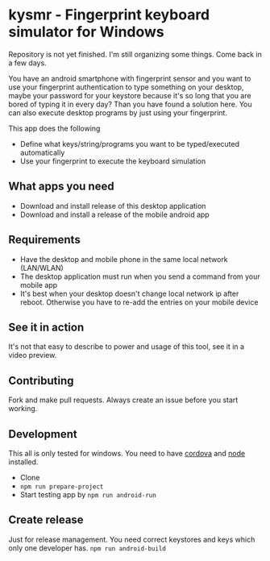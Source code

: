 # kysmr - Fingerprint keyboard simulator for Windows

Repository is not yet finished. I'm still organizing some things. Come back in a few days.

You have an android smartphone with fingerprint sensor and you want to use your fingerprint authentication to type something on your desktop, maybe your password for your keystore because it's so long that you are bored of typing it in every day? Than you have found a solution here. You can also execute desktop programs by just using your fingerprint.

This app does the following
* Define what keys/string/programs you want to be typed/executed automatically
* Use your fingerprint to execute the keyboard simulation

## What apps you need
* Download and install release of this desktop application
* Download and install a release of the mobile android app

## Requirements
* Have the desktop and mobile phone in the same local network (LAN/WLAN)
* The desktop application must run when you send a command from your mobile app
* It's best when your desktop doesn't change local network ip after reboot. Otherwise you have to re-add the entries on your mobile device

## See it in action
It's not that easy to describe to power and usage of this tool, see it in a video preview.

## Contributing
Fork and make pull requests. Always create an issue before you start working.

## Development
This all is only tested for windows. You need to have [cordova](https://cordova.apache.org/) and [node](https://nodejs.org/en/download/) installed. 
* Clone
* `npm run prepare-project`
* Start testing app by `npm run android-run`

## Create release
Just for release management. You need correct keystores and keys which only one developer has. `npm run android-build`